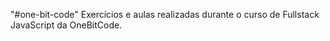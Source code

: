 "#one-bit-code" 
Exercícios e aulas realizadas durante o curso de Fullstack JavaScript da OneBitCode.
